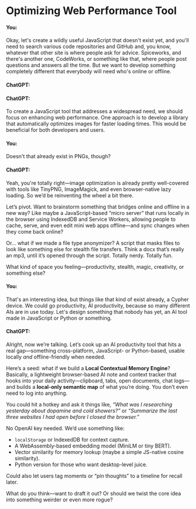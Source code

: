 # Optimizing Web Performance Tool

#### You:
Okay, let's create a wildly useful JavaScript that doesn't exist yet, and you'll need to search various code repositories and GitHub and, you know, whatever that other site is where people ask for advice. Spiceworks, and there's another one, CodeWorks, or something like that, where people post questions and answers all the time. But we want to develop something completely different that everybody will need who's online or offline.

#### ChatGPT:


#### ChatGPT:
To create a JavaScript tool that addresses a widespread need, we should focus on enhancing web performance. One approach is to develop a library that automatically optimizes images for faster loading times. This would be beneficial for both developers and users.


#### You:
Doesn't that already exist in PNGs, though?

#### ChatGPT:
Yeah, you're totally right—image optimization is already pretty well-covered with tools like TinyPNG, ImageMagick, and even browser-native lazy loading. So we’d be reinventing the wheel a bit there.

Let’s pivot. Want to brainstorm something that bridges online and offline in a new way? Like maybe a JavaScript-based “micro server” that runs locally in the browser using IndexedDB and Service Workers, allowing people to cache, serve, and even edit mini web apps offline—and sync changes when they come back online?

Or… what if we made a file type anonymizer? A script that masks files to look like something else for stealth file transfers. Think a docx that’s really an mp3, until it’s opened through the script. Totally nerdy. Totally fun.

What kind of space you feeling—productivity, stealth, magic, creativity, or something else?


#### You:
That's an interesting idea, but things like that kind of exist already, a Cypher device. We could go productivity, AI productivity, because so many different AIs are in use today. Let's design something that nobody has yet, an AI tool made in JavaScript or Python or something.

#### ChatGPT:
Alright, now we’re talking. Let’s cook up an AI productivity tool that hits a real gap—something cross-platform, JavaScript- or Python-based, usable locally *and* offline-friendly when needed.

Here’s a seed: what if we build a **Local Contextual Memory Engine**? Basically, a lightweight browser-based AI note and context tracker that hooks into your daily activity—clipboard, tabs, open documents, chat logs—and builds a **local-only semantic map** of what you’re doing. You don’t even need to log into anything.

You could hit a hotkey and ask it things like, *“What was I researching yesterday about dopamine and cold showers?”* or *“Summarize the last three websites I had open before I closed the browser.”*

No OpenAI key needed. We’d use something like:

- `localStorage` or IndexedDB for context capture.
- A WebAssembly-based embedding model (MiniLM or tiny BERT).
- Vector similarity for memory lookup (maybe a simple JS-native cosine similarity).
- Python version for those who want desktop-level juice.

Could also let users tag moments or “pin thoughts” to a timeline for recall later.

What do you think—want to draft it out? Or should we twist the core idea into something weirder or even more rogue?
